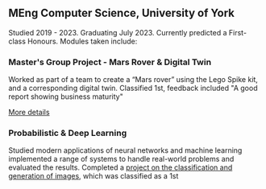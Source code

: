 ## MEng Computer Science, University of York
Studied 2019 - 2023.  Graduating July 2023.  Currently predicted a First-class Honours.  Modules taken include:

### Master's Group Project - Mars Rover & Digital Twin
Worked as part of a team to create a “Mars rover” using the Lego Spike kit, and a corresponding digital twin.  Classified 1st, feedback included "A good report showing business maturity"

[More details](projects.md#2023-masters-group-project---mars-rover--digital-twin)

### Probabilistic & Deep Learning
Studied modern applications of neural networks and machine learning implemented a range of systems to handle real-world problems and evaluated the results.  Completed a [project on the classification and generation of images](projects.md#2022-23-classification--generation-of-images), which was classified as a 1st

